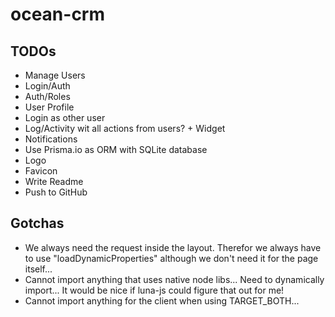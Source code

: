 # ocean-crm

## TODOs
* Manage Users
* Login/Auth
* Auth/Roles
* User Profile
* Login as other user
* Log/Activity wit all actions from users? + Widget
* Notifications
* Use Prisma.io as ORM with SQLite database
* Logo
* Favicon
* Write Readme
* Push to GitHub

## Gotchas
* We always need the request inside the layout. Therefor we always have to use "loadDynamicProperties" although we don't need it for the page itself...
* Cannot import anything that uses native node libs... Need to dynamically import... It would be nice if luna-js could figure that out for me!
* Cannot import anything for the client when using TARGET_BOTH...
